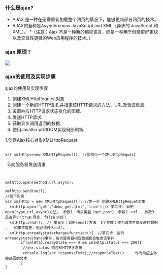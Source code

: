 

### 什么是ajax?

* AJAX 是一种在无需重新加载整个网页的情况下，能够更新部分网页的技术。
* AJAX的全称是Asynchronous JavaScript and XML（异步的 JavaScript 和 XML）。
*（注意：Ajax 不是一种新的编程语言，而是一种用于创建更好更快以及交互性更强的Web应用程序的技术。）
### ajax 原理？

![](https://upload-images.jianshu.io/upload_images/12889549-b47e90c3a77e4ae2.gif?imageMogr2/auto-orient/strip)
### ajax的使用及实现步骤
ajax的使用及实现步骤
1. 创建XMLHttpRequest对象
2. 创建一个新的HTTP请求,并指定该HTTP请求的方法、URL及验证信息. 
3. 设置响应HTTP请求状态变化的函数. 
4. 发送HTTP请求. 
5. 获取异步调用返回的数据. 
6. 使用JavaScript和DOM实现局部刷新.

1.创建Ajax核心对象XMLHttpRequest

```

var xmlHttp==new XMLHttpRequest(); //实例化一个XMLHttpRequest
```
 2.向服务器发送请求
 ```

     
xmlhttp.open(method,url,async);

xmlhttp.send(null);
//如下实例
var xmlHttp = new XMLHttpRequest(); //第一步 创建XMLHttpRequet对象
   xmlHttp.open('get','demo_get.html','true');// 第二步: 调用 open(type,url,async)方法,  参数1：请求类型（get,post）;参数2：url   参数3：是否异步(true:异步，false:同步）
   xmlHttp.send();  // 第三步：调用send()方法  1个参数：作为请求主体发送的数据  ,   如果不需要，则必须传入null。
   xmlHttp.onreadystatechange=function(){  //第四步：监听onreadystatechange事件，每次服务器相应数据都会触发该事件
        if(xmlHttp.readyState === 4 && xmlHttp.status === 200){
         //xhr.status 响应的HTTP状态码
         console.log(xhr.responseText);//responseText()     作为响应主体被返回的文本
        }
}

 ```
